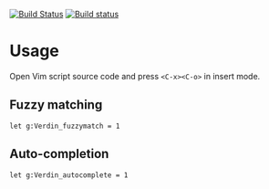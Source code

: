 [![Build Status](https://travis-ci.org/machakann/vim-Verdin.svg?branch=master)](https://travis-ci.org/machakann/vim-Verdin)
[![Build status](https://ci.appveyor.com/api/projects/status/5x6qnr74ib0k4ijj?svg=true)](https://ci.appveyor.com/project/machakann/vim-verdin)

# Usage

Open Vim script source code and press `<C-x><C-o>` in insert mode.

## Fuzzy matching
```vim
let g:Verdin_fuzzymatch = 1
```

## Auto-completion
```vim
let g:Verdin_autocomplete = 1
```
